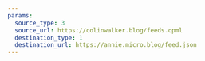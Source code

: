 ```yaml
---
params:
  source_type: 3
  source_url: https://colinwalker.blog/feeds.opml
  destination_type: 1
  destination_url: https://annie.micro.blog/feed.json
---
```

